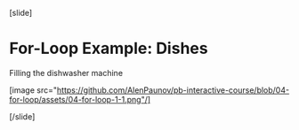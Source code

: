 [slide]
# For-Loop Example: Dishes

Filling the dishwasher machine

[image src="https://github.com/AlenPaunov/pb-interactive-course/blob/04-for-loop/assets/04-for-loop-1-1.png"/]

[/slide]